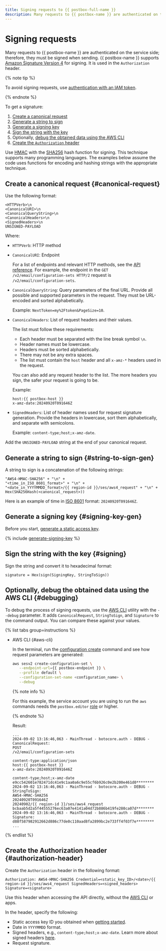 ```yaml
---
title: Signing requests to {{ postbox-full-name }}
description: Many requests to {{ postbox-name }} are authenticated on the service side; therefore, they must be signed when sending.
---
```


# Signing requests

Many requests to {{ postbox-name }} are authenticated on the service side; therefore, they must be signed when sending. {{ postbox-name }} supports [Amazon Signature Version 4](https://docs.amazonaws.cn/en_us/IAM/latest/UserGuide/reference_aws-signing.html) for signing. It is used in the `Authorization` header.

{% note tip %}

To avoid signing requests, use [authentication with an IAM token](../api-ref/authentication.md#iam-ses-example).

{% endnote %}

To get a signature:

1. [Create a canonical request](#canonical-request)
1. [Generate a string to sign](#string-to-sign-gen)
1. [Generate a signing key](#signing-key-gen)
1. [Sign the string with the key](#signing)
1. Optionally, [debug the obtained data using the AWS CLI](#debugging)
1. [Create the `Authorization` header](#authorization-header)

Use [HMAC](https://en.wikipedia.org/wiki/HMAC) with the [SHA256](https://en.wikipedia.org/wiki/SHA-2) hash function for signing. This technique supports many programming languages. The examples below assume the code uses functions for encoding and hashing strings with the appropriate technique.

## Create a canonical request {#canonical-request}

Use the following format:

```text
<HTTPVerb>\n
<CanonicalURI>\n
<CanonicalQueryString>\n
<CanonicalHeaders>\n
<SignedHeaders>\n
UNSIGNED-PAYLOAD
```

Where:

* `HTTPVerb`: HTTP method
* `CanonicalURI`: Endpoint

   For a list of endpoints and relevant HTTP methods, see the [API reference](api-ref/index.md). For example, the endpoint in the `GET /v2/email/configuration-sets HTTP/2` request is `/v2/email/configuration-sets`.

* `CanonicalQueryString`: Query parameters of the final URL. Provide all possible and supported parameters in the request. They must be URL-encoded and sorted alphabetically.

   Example: `NextToken=my%2Ftoken&PageSize=10`.

* `CanonicalHeaders`: List of request headers and their values. 

   The list must follow these requirements:

   * Each header must be separated with the line break symbol `\n`.
   * Header names must be lowercase.
   * Headers must be sorted alphabetically.
   * There may not be any extra spaces.
   * The list must contain the `host` header and all `x-amz-*` headers used in the request.

   You can also add any request header to the list. The more headers you sign, the safer your request is going to be.

   Example: 

   ```
   host:{{ postbox-host }}
   x-amz-date:20240920T091646Z
   ```

* `SignedHeaders`: List of header names used for request signature generation. Provide the headers in lowercase, sort them alphabetically, and separate with semicolons.

   Example: `content-type;host;x-amz-date`.

Add the `UNSIGNED-PAYLOAD` string at the end of your canonical request.

## Generate a string to sign {#string-to-sign-gen}

A string to sign is a concatenation of the following strings:

```text
"AWS4-HMAC-SHA256" + "\n" +
"<time_in_ISO_8601_format>" + "\n" +
"<date_in_YYYYMMDD_format>/{{ region-id }}/ses/aws4_request" + "\n" +
Hex(SHA256Hash(<canonical_request>))
```

Here is an example of time in [ISO 8601](https://www.iso.org/iso-8601-date-and-time-format.html) format: `20240920T091646Z`.

## Generate a signing key {#signing-key-gen}

Before you start, [generate a static access key](index.md#before-you-begin).

{% include [generate-signing-key](../../_includes/storage/generate-signing-key.md) %}

## Sign the string with the key {#signing}

Sign the string and convert it to hexadecimal format:

```text
signature = Hex(sign(SigningKey, StringToSign))
```

## Optionally, debug the obtained data using the AWS CLI {#debugging}

To debug the process of signing requests, use the [AWS CLI](../tools/aws-cli.md) utility with the `--debug` parameter. It adds `CanonicalRequest`, `StringToSign`, and `Signature` to the command output. You can compare these against your values.

{% list tabs group=instructions %}

- AWS CLI {#aws-cli}

   In the terminal, run the [configuration create](../operations/create-configuration.md) command and see how request parameters are generated:

   ```bash
   aws sesv2 create-configuration-set \
      --endpoint-url={{ postbox-endpoint }} \
      --profile default \
      --configuration-set-name <configuration_name> \
      --debug
   ```

   {% note info %}

   For this example, the service account you are using to run the `aws` commands needs the `postbox.editor` [role](../security/index.md#postbox-editor) or higher.

   {% endnote %}

   Result:

   ```text
   ...
   2024-09-02 13:16:46,063 - MainThread - botocore.auth - DEBUG - CanonicalRequest:
   POST
   /v2/email/configuration-sets

   content-type:application/json
   host:{{ postbox-host }}
   x-amz-date:20240920T091646Z

   content-type;host;x-amz-date
   e9cc542601e782471dc41e9c1aa0a6c9e55cf6b926c0e2b200e461d0********
   2024-09-02 13:16:46,063 - MainThread - botocore.auth - DEBUG - StringToSign:
   AWS4-HMAC-SHA256
   20240920T091646Z
   20240902/{{ region-id }}/ses/aws4_request
   bcbaab5d2a5f44555276ec63a07e4141a04d72b886b419fe280ca07d********
   2024-09-02 13:16:46,063 - MainThread - botocore.auth - DEBUG - Signature:
   d88f587982912662d886c77de0c110aad8fa2899bc2e733ff4f03f7e********
   ...
   ```

{% endlist %}

## Create the Authorization header {#authorization-header}

Create the `Authorization` header in the following format:

```text
Authorization: AWS4-HMAC-SHA256 Credential=<static_key_ID>/<date>/{{ region-id }}/ses/aws4_request SignedHeaders=<signed_headers> Signature=<signature>
```

Use this header when accessing the API directly, without the [AWS CLI](../tools/aws-cli.md) or apps.

In the header, specify the following:

* Static access key ID you obtained when [getting started](index.md#before-you-begin).
* Date in `YYYYMMDD` format.
* Signed headers, e.g., `content-type;host;x-amz-date`. Learn more about signed headers [here](api-ref/request-headers.md).
* Request signature.
